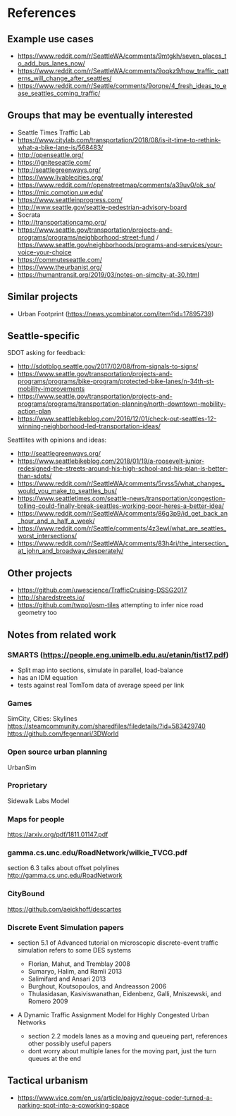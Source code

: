 # References

## Example use cases

- https://www.reddit.com/r/SeattleWA/comments/9mtgkh/seven_places_to_add_bus_lanes_now/
- https://www.reddit.com/r/SeattleWA/comments/9oqkz9/how_traffic_patterns_will_change_after_seattles/
- https://www.reddit.com/r/Seattle/comments/9orqne/4_fresh_ideas_to_ease_seattles_coming_traffic/

## Groups that may be eventually interested

- Seattle Times Traffic Lab
- https://www.citylab.com/transportation/2018/08/is-it-time-to-rethink-what-a-bike-lane-is/568483/
- http://openseattle.org/
- https://igniteseattle.com/
- http://seattlegreenways.org/
- https://www.livablecities.org/
- https://www.reddit.com/r/openstreetmap/comments/a39uv0/ok_so/
- https://mic.comotion.uw.edu/
- https://www.seattleinprogress.com/
- http://www.seattle.gov/seattle-pedestrian-advisory-board
- Socrata
- http://transportationcamp.org/
- https://www.seattle.gov/transportation/projects-and-programs/programs/neighborhood-street-fund
  /
  https://www.seattle.gov/neighborhoods/programs-and-services/your-voice-your-choice
- https://commuteseattle.com/
- https://www.theurbanist.org/
- https://humantransit.org/2019/03/notes-on-simcity-at-30.html

## Similar projects

- Urban Footprint (https://news.ycombinator.com/item?id=17895739)

## Seattle-specific

SDOT asking for feedback:

- http://sdotblog.seattle.gov/2017/02/08/from-signals-to-signs/
- https://www.seattle.gov/transportation/projects-and-programs/programs/bike-program/protected-bike-lanes/n-34th-st-mobility-improvements
- https://www.seattle.gov/transportation/projects-and-programs/programs/transportation-planning/north-downtown-mobility-action-plan
- https://www.seattlebikeblog.com/2016/12/01/check-out-seattles-12-winning-neighborhood-led-transportation-ideas/

Seattlites with opinions and ideas:

- http://seattlegreenways.org/
- https://www.seattlebikeblog.com/2018/01/19/a-roosevelt-junior-redesigned-the-streets-around-his-high-school-and-his-plan-is-better-than-sdots/
- https://www.reddit.com/r/SeattleWA/comments/5rvss5/what_changes_would_you_make_to_seattles_bus/
- https://www.seattletimes.com/seattle-news/transportation/congestion-tolling-could-finally-break-seattles-working-poor-heres-a-better-idea/
- https://www.reddit.com/r/SeattleWA/comments/86g3p9/id_get_back_an_hour_and_a_half_a_week/
- https://www.reddit.com/r/Seattle/comments/4z3ewl/what_are_seattles_worst_intersections/
- https://www.reddit.com/r/SeattleWA/comments/83h4ri/the_intersection_at_john_and_broadway_desperately/

## Other projects

- https://github.com/uwescience/TrafficCruising-DSSG2017
- http://sharedstreets.io/
- https://github.com/twpol/osm-tiles attempting to infer nice road geometry too

## Notes from related work

### SMARTS (https://people.eng.unimelb.edu.au/etanin/tist17.pdf)

- Split map into sections, simulate in parallel, load-balance
- has an IDM equation
- tests against real TomTom data of average speed per link

### Games

SimCity, Cities: Skylines
https://steamcommunity.com/sharedfiles/filedetails/?id=583429740
https://github.com/fegennari/3DWorld

### Open source urban planning

UrbanSim

### Proprietary

Sidewalk Labs Model

### Maps for people

https://arxiv.org/pdf/1811.01147.pdf

### gamma.cs.unc.edu/RoadNetwork/wilkie_TVCG.pdf

section 6.3 talks about offset polylines http://gamma.cs.unc.edu/RoadNetwork

### CityBound

https://github.com/aeickhoff/descartes

### Discrete Event Simulation papers

- section 5.1 of Advanced tutorial on microscopic discrete-event traffic
  simulation refers to some DES systems

  - Florian, Mahut, and Tremblay 2008
  - Sumaryo, Halim, and Ramli 2013
  - Salimifard and Ansari 2013
  - Burghout, Koutsopoulos, and Andreasson 2006
  - Thulasidasan, Kasiviswanathan, Eidenbenz, Galli, Mniszewski, and Romero 2009

- A Dynamic Traffic Assignment Model for Highly Congested Urban Networks
  - section 2.2 models lanes as a moving and queueing part, references other
    possibly useful papers
  - dont worry about multiple lanes for the moving part, just the turn queues at
    the end

## Tactical urbanism

- https://www.vice.com/en_us/article/pajgyz/rogue-coder-turned-a-parking-spot-into-a-coworking-space
